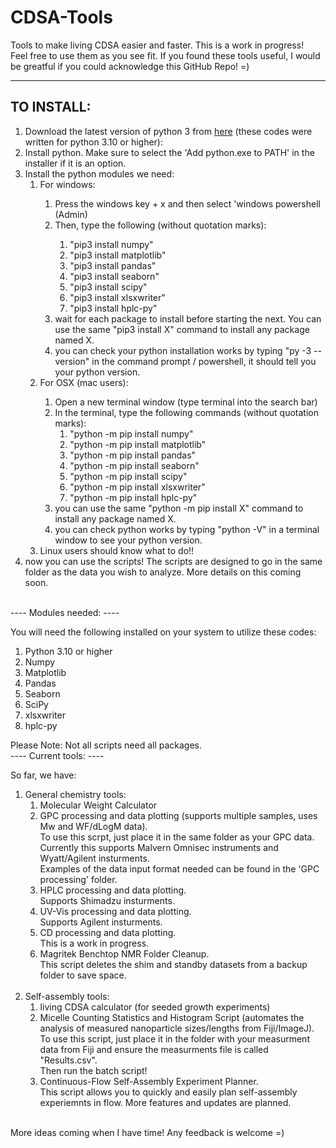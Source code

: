 # CDSA-Tools
Tools to make living CDSA easier and faster. This is a work in progress!<br>
Feel free to use them as you see fit. If you found these tools useful, I would be greatful if you could acknowledge this GitHub Repo! =)

----
TO INSTALL:
----
<ol>
  <li>Download the latest version of python 3 from <a href="https://www.python.org/downloads/">here</a> (these codes were written for python 3.10 or higher):</li>
  <li>Install python. Make sure to select the 'Add python.exe to PATH' in the installer if it is an option.</li>
  <li>Install the python modules we need:
    <ol>
      <li>For windows:</li>
        <ol>
          <li>Press the windows key + x and then select 'windows powershell (Admin)</li>
          <li>Then, type the following (without quotation marks):</li>
            <ol>
              <li>"pip3 install numpy"</li>
              <li>"pip3 install matplotlib"</li>
              <li>"pip3 install pandas"</li>
              <li>"pip3 install seaborn"</li>
              <li>"pip3 install scipy"</li>
              <li>"pip3 install xlsxwriter"</li>
              <li>"pip3 install hplc-py"</li>
            </ol>
          <li>wait for each package to install before starting the next. You can use the same "pip3 install X" command to install any package named X.</li>
          <li>you can check your python installation works by typing "py -3 --version" in the command prompt / powershell, it should tell you your python version.</li>
        </ol>
      <li>For OSX (mac users):</li>
        <ol>
          <li>Open a new terminal window (type terminal into the search bar)</li>
          <li>In the terminal, type the following commands (without quotation marks):
            <ol>
              <li>"python -m pip install numpy"</li>
              <li>"python -m pip install matplotlib"</li>
              <li>"python -m pip install pandas"</li>
              <li>"python -m pip install seaborn"</li>
              <li>"python -m pip install scipy"</li>
              <li>"python -m pip install xlsxwriter"</li>
              <li>"python -m pip install hplc-py"</li>
            </ol>
          <li>you can use the same "python -m pip install X" command to install any package named X.</li>
          <li>you can check python works by typing "python -V" in a terminal window to see your python version.</li>
        </ol>
      <li>Linux users should know what to do!!</li>
    </ol>
  <li>now you can use the scripts! The scripts are designed to go in the same folder as the data you wish to analyze. More details on this coming soon.</li> 
</ol>
<br>
----
Modules needed:
----

You will need the following installed on your system to utilize these codes:
<ol>
  <li>Python 3.10 or higher</li>
  <li>Numpy</li>
  <li>Matplotlib</li>
  <li>Pandas</li>
  <li>Seaborn</li>
  <li>SciPy</li>
  <li>xlsxwriter</li>
  <li>hplc-py</li>
</ol>
Please Note: Not all scripts need all packages.
<br>
----
Current tools:
----

So far, we have:<br>
<ol>
  <li>General chemistry tools:
    <ol>
      <li>Molecular Weight Calculator</li>
      <li>GPC processing and data plotting (supports multiple samples, uses Mw and WF/dLogM data).
        <br>To use this scrpt, just place it in the same folder as your GPC data. Currently this supports Malvern Omnisec instruments and Wyatt/Agilent insturments.
        <br>Examples of the data input format needed can be found in the 'GPC processing' folder.</li>
      <li>HPLC processing and data plotting.
        <br>Supports Shimadzu insturments.</li>
      <li>UV-Vis processing and data plotting.
        <br>Supports Agilent insturments.</li>
      <li>CD processing and data plotting.
        <br>This is a work in progress.</li>
      <li>Magritek Benchtop NMR Folder Cleanup.
        <br>This script deletes the shim and standby datasets from a backup folder to save space.</li>
    </ol>
  </li>
<br>
  <li>Self-assembly tools:
    <ol>
      <li>living CDSA calculator (for seeded growth experiments)</li>
      <li>Micelle Counting Statistics and Histogram Script (automates the analysis of measured nanoparticle sizes/lengths from Fiji/ImageJ).
          <br>To use this script, just place it in the folder with your measurment data from Fiji and ensure the measurments file is called "Results.csv".<br>
          Then run the batch script!</li>
      <li>Continuous-Flow Self-Assembly Experiment Planner.
        <br>This script allows you to quickly and easily plan self-assembly experiemnts in flow. More features and updates are planned.</li>
    </ol>
  </li>
</ol>
<br>
More ideas coming when I have time! Any feedback is welcome =)
